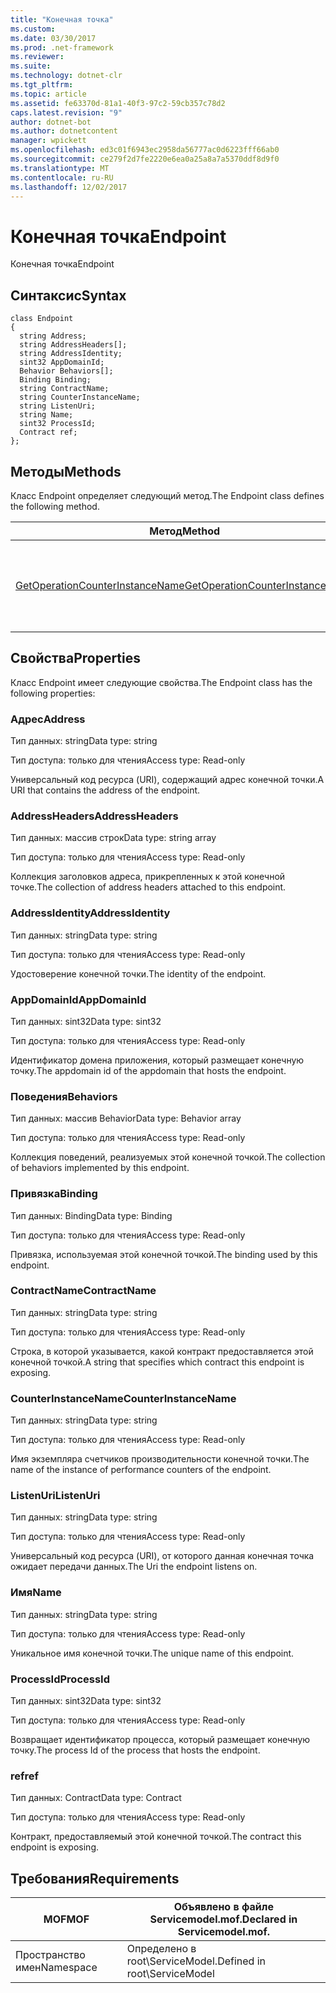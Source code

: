 ```yaml
---
title: "Конечная точка"
ms.custom: 
ms.date: 03/30/2017
ms.prod: .net-framework
ms.reviewer: 
ms.suite: 
ms.technology: dotnet-clr
ms.tgt_pltfrm: 
ms.topic: article
ms.assetid: fe63370d-81a1-40f3-97c2-59cb357c78d2
caps.latest.revision: "9"
author: dotnet-bot
ms.author: dotnetcontent
manager: wpickett
ms.openlocfilehash: ed3c01f6943ec2958da56777ac0d6223fff66ab0
ms.sourcegitcommit: ce279f2d7fe2220e6ea0a25a8a7a5370ddf8d9f0
ms.translationtype: MT
ms.contentlocale: ru-RU
ms.lasthandoff: 12/02/2017
---
```

# <a name="endpoint"></a><span data-ttu-id="8e7bf-102">Конечная точка</span><span class="sxs-lookup"><span data-stu-id="8e7bf-102">Endpoint</span></span>
<span data-ttu-id="8e7bf-103">Конечная точка</span><span class="sxs-lookup"><span data-stu-id="8e7bf-103">Endpoint</span></span>  
  
## <a name="syntax"></a><span data-ttu-id="8e7bf-104">Синтаксис</span><span class="sxs-lookup"><span data-stu-id="8e7bf-104">Syntax</span></span>  
  
```  
class Endpoint  
{  
  string Address;  
  string AddressHeaders[];  
  string AddressIdentity;  
  sint32 AppDomainId;  
  Behavior Behaviors[];  
  Binding Binding;  
  string ContractName;  
  string CounterInstanceName;  
  string ListenUri;  
  string Name;  
  sint32 ProcessId;  
  Contract ref;  
};  
```  
  
## <a name="methods"></a><span data-ttu-id="8e7bf-105">Методы</span><span class="sxs-lookup"><span data-stu-id="8e7bf-105">Methods</span></span>  
 <span data-ttu-id="8e7bf-106">Класс Endpoint определяет следующий метод.</span><span class="sxs-lookup"><span data-stu-id="8e7bf-106">The Endpoint class defines the following method.</span></span>  
  
|<span data-ttu-id="8e7bf-107">Метод</span><span class="sxs-lookup"><span data-stu-id="8e7bf-107">Method</span></span>|<span data-ttu-id="8e7bf-108">Описание</span><span class="sxs-lookup"><span data-stu-id="8e7bf-108">Description</span></span>|  
|------------|-----------------|  
|[<span data-ttu-id="8e7bf-109">GetOperationCounterInstanceName</span><span class="sxs-lookup"><span data-stu-id="8e7bf-109">GetOperationCounterInstanceName</span></span>](../../../../../docs/framework/wcf/diagnostics/wmi/getoperationcounterinstancename.md)|<span data-ttu-id="8e7bf-110">Извлекает имя экземпляра счетчика производительности операций</span><span class="sxs-lookup"><span data-stu-id="8e7bf-110">Retrieves the operation performance counter instance name</span></span>|  
  
## <a name="properties"></a><span data-ttu-id="8e7bf-111">Свойства</span><span class="sxs-lookup"><span data-stu-id="8e7bf-111">Properties</span></span>  
 <span data-ttu-id="8e7bf-112">Класс Endpoint имеет следующие свойства.</span><span class="sxs-lookup"><span data-stu-id="8e7bf-112">The Endpoint class has the following properties:</span></span>  
  
### <a name="address"></a><span data-ttu-id="8e7bf-113">Адрес</span><span class="sxs-lookup"><span data-stu-id="8e7bf-113">Address</span></span>  
 <span data-ttu-id="8e7bf-114">Тип данных: string</span><span class="sxs-lookup"><span data-stu-id="8e7bf-114">Data type: string</span></span>  
  
 <span data-ttu-id="8e7bf-115">Тип доступа: только для чтения</span><span class="sxs-lookup"><span data-stu-id="8e7bf-115">Access type: Read-only</span></span>  
  
 <span data-ttu-id="8e7bf-116">Универсальный код ресурса (URI), содержащий адрес конечной точки.</span><span class="sxs-lookup"><span data-stu-id="8e7bf-116">A URI that contains the address of the endpoint.</span></span>  
  
### <a name="addressheaders"></a><span data-ttu-id="8e7bf-117">AddressHeaders</span><span class="sxs-lookup"><span data-stu-id="8e7bf-117">AddressHeaders</span></span>  
 <span data-ttu-id="8e7bf-118">Тип данных: массив строк</span><span class="sxs-lookup"><span data-stu-id="8e7bf-118">Data type: string array</span></span>  
  
 <span data-ttu-id="8e7bf-119">Тип доступа: только для чтения</span><span class="sxs-lookup"><span data-stu-id="8e7bf-119">Access type: Read-only</span></span>  
  
 <span data-ttu-id="8e7bf-120">Коллекция заголовков адреса, прикрепленных к этой конечной точке.</span><span class="sxs-lookup"><span data-stu-id="8e7bf-120">The collection of address headers attached to this endpoint.</span></span>  
  
### <a name="addressidentity"></a><span data-ttu-id="8e7bf-121">AddressIdentity</span><span class="sxs-lookup"><span data-stu-id="8e7bf-121">AddressIdentity</span></span>  
 <span data-ttu-id="8e7bf-122">Тип данных: string</span><span class="sxs-lookup"><span data-stu-id="8e7bf-122">Data type: string</span></span>  
  
 <span data-ttu-id="8e7bf-123">Тип доступа: только для чтения</span><span class="sxs-lookup"><span data-stu-id="8e7bf-123">Access type: Read-only</span></span>  
  
 <span data-ttu-id="8e7bf-124">Удостоверение конечной точки.</span><span class="sxs-lookup"><span data-stu-id="8e7bf-124">The identity of the endpoint.</span></span>  
  
### <a name="appdomainid"></a><span data-ttu-id="8e7bf-125">AppDomainId</span><span class="sxs-lookup"><span data-stu-id="8e7bf-125">AppDomainId</span></span>  
 <span data-ttu-id="8e7bf-126">Тип данных: sint32</span><span class="sxs-lookup"><span data-stu-id="8e7bf-126">Data type: sint32</span></span>  
  
 <span data-ttu-id="8e7bf-127">Тип доступа: только для чтения</span><span class="sxs-lookup"><span data-stu-id="8e7bf-127">Access type: Read-only</span></span>  
  
 <span data-ttu-id="8e7bf-128">Идентификатор домена приложения, который размещает конечную точку.</span><span class="sxs-lookup"><span data-stu-id="8e7bf-128">The appdomain id of the appdomain that hosts the endpoint.</span></span>  
  
### <a name="behaviors"></a><span data-ttu-id="8e7bf-129">Поведения</span><span class="sxs-lookup"><span data-stu-id="8e7bf-129">Behaviors</span></span>  
 <span data-ttu-id="8e7bf-130">Тип данных: массив Behavior</span><span class="sxs-lookup"><span data-stu-id="8e7bf-130">Data type: Behavior array</span></span>  
  
 <span data-ttu-id="8e7bf-131">Тип доступа: только для чтения</span><span class="sxs-lookup"><span data-stu-id="8e7bf-131">Access type: Read-only</span></span>  
  
 <span data-ttu-id="8e7bf-132">Коллекция поведений, реализуемых этой конечной точкой.</span><span class="sxs-lookup"><span data-stu-id="8e7bf-132">The collection of behaviors implemented by this endpoint.</span></span>  
  
### <a name="binding"></a><span data-ttu-id="8e7bf-133">Привязка</span><span class="sxs-lookup"><span data-stu-id="8e7bf-133">Binding</span></span>  
 <span data-ttu-id="8e7bf-134">Тип данных: Binding</span><span class="sxs-lookup"><span data-stu-id="8e7bf-134">Data type: Binding</span></span>  
  
 <span data-ttu-id="8e7bf-135">Тип доступа: только для чтения</span><span class="sxs-lookup"><span data-stu-id="8e7bf-135">Access type: Read-only</span></span>  
  
 <span data-ttu-id="8e7bf-136">Привязка, используемая этой конечной точкой.</span><span class="sxs-lookup"><span data-stu-id="8e7bf-136">The binding used by this endpoint.</span></span>  
  
### <a name="contractname"></a><span data-ttu-id="8e7bf-137">ContractName</span><span class="sxs-lookup"><span data-stu-id="8e7bf-137">ContractName</span></span>  
 <span data-ttu-id="8e7bf-138">Тип данных: string</span><span class="sxs-lookup"><span data-stu-id="8e7bf-138">Data type: string</span></span>  
  
 <span data-ttu-id="8e7bf-139">Тип доступа: только для чтения</span><span class="sxs-lookup"><span data-stu-id="8e7bf-139">Access type: Read-only</span></span>  
  
 <span data-ttu-id="8e7bf-140">Строка, в которой указывается, какой контракт предоставляется этой конечной точкой.</span><span class="sxs-lookup"><span data-stu-id="8e7bf-140">A string that specifies which contract this endpoint is exposing.</span></span>  
  
### <a name="counterinstancename"></a><span data-ttu-id="8e7bf-141">CounterInstanceName</span><span class="sxs-lookup"><span data-stu-id="8e7bf-141">CounterInstanceName</span></span>  
 <span data-ttu-id="8e7bf-142">Тип данных: string</span><span class="sxs-lookup"><span data-stu-id="8e7bf-142">Data type: string</span></span>  
  
 <span data-ttu-id="8e7bf-143">Тип доступа: только для чтения</span><span class="sxs-lookup"><span data-stu-id="8e7bf-143">Access type: Read-only</span></span>  
  
 <span data-ttu-id="8e7bf-144">Имя экземпляра счетчиков производительности конечной точки.</span><span class="sxs-lookup"><span data-stu-id="8e7bf-144">The name of the instance of performance counters of the endpoint.</span></span>  
  
### <a name="listenuri"></a><span data-ttu-id="8e7bf-145">ListenUri</span><span class="sxs-lookup"><span data-stu-id="8e7bf-145">ListenUri</span></span>  
 <span data-ttu-id="8e7bf-146">Тип данных: string</span><span class="sxs-lookup"><span data-stu-id="8e7bf-146">Data type: string</span></span>  
  
 <span data-ttu-id="8e7bf-147">Тип доступа: только для чтения</span><span class="sxs-lookup"><span data-stu-id="8e7bf-147">Access type: Read-only</span></span>  
  
 <span data-ttu-id="8e7bf-148">Универсальный код ресурса (URI), от которого данная конечная точка ожидает передачи данных.</span><span class="sxs-lookup"><span data-stu-id="8e7bf-148">The Uri the endpoint listens on.</span></span>  
  
### <a name="name"></a><span data-ttu-id="8e7bf-149">Имя</span><span class="sxs-lookup"><span data-stu-id="8e7bf-149">Name</span></span>  
 <span data-ttu-id="8e7bf-150">Тип данных: string</span><span class="sxs-lookup"><span data-stu-id="8e7bf-150">Data type: string</span></span>  
  
 <span data-ttu-id="8e7bf-151">Тип доступа: только для чтения</span><span class="sxs-lookup"><span data-stu-id="8e7bf-151">Access type: Read-only</span></span>  
  
 <span data-ttu-id="8e7bf-152">Уникальное имя конечной точки.</span><span class="sxs-lookup"><span data-stu-id="8e7bf-152">The unique name of this endpoint.</span></span>  
  
### <a name="processid"></a><span data-ttu-id="8e7bf-153">ProcessId</span><span class="sxs-lookup"><span data-stu-id="8e7bf-153">ProcessId</span></span>  
 <span data-ttu-id="8e7bf-154">Тип данных: sint32</span><span class="sxs-lookup"><span data-stu-id="8e7bf-154">Data type: sint32</span></span>  
  
 <span data-ttu-id="8e7bf-155">Тип доступа: только для чтения</span><span class="sxs-lookup"><span data-stu-id="8e7bf-155">Access type: Read-only</span></span>  
  
 <span data-ttu-id="8e7bf-156">Возвращает идентификатор процесса, который размещает конечную точку.</span><span class="sxs-lookup"><span data-stu-id="8e7bf-156">The process Id of the process that hosts the endpoint.</span></span>  
  
### <a name="ref"></a><span data-ttu-id="8e7bf-157">ref</span><span class="sxs-lookup"><span data-stu-id="8e7bf-157">ref</span></span>  
 <span data-ttu-id="8e7bf-158">Тип данных: Contract</span><span class="sxs-lookup"><span data-stu-id="8e7bf-158">Data type: Contract</span></span>  
  
 <span data-ttu-id="8e7bf-159">Тип доступа: только для чтения</span><span class="sxs-lookup"><span data-stu-id="8e7bf-159">Access type: Read-only</span></span>  
  
 <span data-ttu-id="8e7bf-160">Контракт, предоставляемый этой конечной точкой.</span><span class="sxs-lookup"><span data-stu-id="8e7bf-160">The contract this endpoint is exposing.</span></span>  
  
## <a name="requirements"></a><span data-ttu-id="8e7bf-161">Требования</span><span class="sxs-lookup"><span data-stu-id="8e7bf-161">Requirements</span></span>  
  
|<span data-ttu-id="8e7bf-162">MOF</span><span class="sxs-lookup"><span data-stu-id="8e7bf-162">MOF</span></span>|<span data-ttu-id="8e7bf-163">Объявлено в файле Servicemodel.mof.</span><span class="sxs-lookup"><span data-stu-id="8e7bf-163">Declared in Servicemodel.mof.</span></span>|  
|---------|-----------------------------------|  
|<span data-ttu-id="8e7bf-164">Пространство имен</span><span class="sxs-lookup"><span data-stu-id="8e7bf-164">Namespace</span></span>|<span data-ttu-id="8e7bf-165">Определено в root\ServiceModel.</span><span class="sxs-lookup"><span data-stu-id="8e7bf-165">Defined in root\ServiceModel</span></span>|
